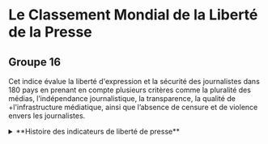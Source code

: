 # Le Classement Mondial de la Liberté de la Presse
## Groupe 16

Cet indice évalue la liberté d'expression et la sécurité des journalistes dans 180 pays en prenant en compte plusieurs critères comme la pluralité des médias, l’indépendance journalistique, la transparence, la qualité de +l'infrastructure médiatique, ainsi que l’absence de censure et de violence envers les journalistes.

<details>

<summary> **Histoire des indicateurs de liberté de presse**</summary>

### Histoire des indicateurs de liberté de presse
(Voila l'histoire des indicateurs de liberté de presse)

</details>
